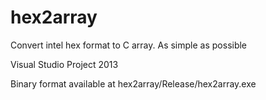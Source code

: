 # hex2array
Convert intel hex format to C array. As simple as possible

Visual Studio Project 2013

Binary format available at hex2array/Release/hex2array.exe
